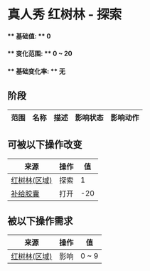 # 真人秀 红树林 - 探索  
#### ** 基础值: ** 0   
#### ** 变化范围: ** 0 ~ 20  
#### ** 基础变化率: ** 无   
## 阶段  
范围  |  名称  |  描述  |  影响状态  |  影响动作  
----  |  ----  |  ----  |  ----  |  ----  
## 可被以下操作改变  
来源  |  操作  |  值  
----  |  ----  |  ----  
[红树林(区域)](Mangroves.md)  |  探索  |  1  
[补给胶囊](TV_SupplyCapsule.md)  |  打开  |  -20  
## 被以下操作需求  
来源  |  操作  |  值  
----  |  ----  |  ----  
[红树林(区域)](Mangroves.md)  |  影响  |  0 ~ 9  


<script>document.title="真人秀 红树林 - 探索 - 卡牌生存百科 Card Survival Wiki";</script>